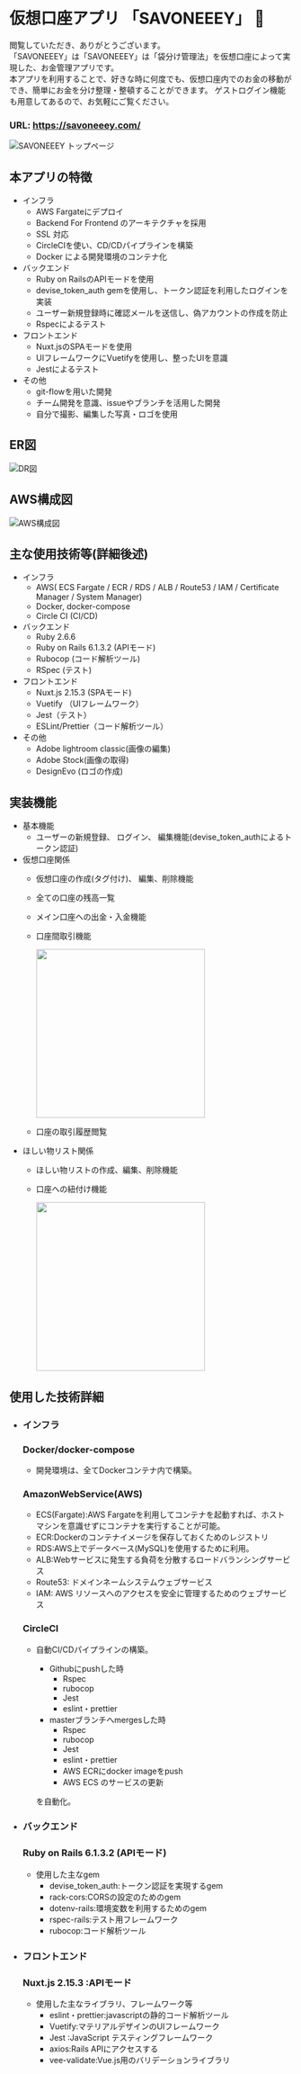 # 仮想口座アプリ 「SAVONEEEY」 :purse:
閲覧していただき、ありがとうございます。<br>
「SAVONEEEY」は「SAVONEEEY」は「袋分け管理法」を仮想口座によって実現した、お金管理アプリです。<br>
本アプリを利用することで、好きな時に何度でも、仮想口座内でのお金の移動ができ、簡単にお金を分け整理・整頓することができます。
ゲストログイン機能も用意してあるので、お気軽にご覧ください。

### URL: https://savoneeey.com/
![SAVONEEEY トップページ](https://user-images.githubusercontent.com/80745545/127300289-8b33f179-437c-420a-9ba5-468475351dcc.png)

##  本アプリの特徴
- インフラ
  - AWS Fargateにデプロイ
  - Backend For Frontend のアーキテクチャを採用
  - SSL 対応
  - CircleCIを使い、CD/CDパイプラインを構築
  - Docker による開発環境のコンテナ化
- バックエンド
  - Ruby on RailsのAPIモードを使用
  - devise_token_auth gemを使用し、トークン認証を利用したログインを実装
  - ユーザー新規登録時に確認メールを送信し、偽アカウントの作成を防止
  - Rspecによるテスト
- フロントエンド
  - Nuxt.jsのSPAモードを使用
  - UIフレームワークにVuetifyを使用し、整ったUIを意識
  - Jestによるテスト
- その他
  - git-flowを用いた開発
  - チーム開発を意識、issueやブランチを活用した開発
  - 自分で撮影、編集した写真・ロゴを使用

##  ER図
![DR図](https://user-images.githubusercontent.com/80745545/127298592-f9d90414-944e-486f-a32f-b84ccb465b8c.png)

##  AWS構成図
![AWS構成図](https://user-images.githubusercontent.com/80745545/127356514-0e982c26-dffc-4cb9-b0e0-1c0791b7cfb5.png)

##  主な使用技術等(詳細後述)
- インフラ
  - AWS( ECS Fargate / ECR / RDS / ALB / Route53 / IAM / Certificate Manager / System Manager)
  - Docker, docker-compose
  - Circle CI (CI/CD)
- バックエンド
  - Ruby 2.6.6
  - Ruby on Rails 6.1.3.2 (APIモード)
  - Rubocop (コード解析ツール)
  - RSpec (テスト)
- フロントエンド
  - Nuxt.js 2.15.3 (SPAモード)
  - Vuetify （UIフレームワーク）
  - Jest（テスト）
  - ESLint/Prettier（コード解析ツール）
- その他
  - Adobe lightroom classic(画像の編集)
  - Adobe Stock(画像の取得)
  - DesignEvo (ロゴの作成)

##  実装機能
  - 基本機能
    - ユーザーの新規登録、 ログイン、 編集機能(devise_token_authによるトークン認証)
  - 仮想口座関係
    - 仮想口座の作成(タグ付け)、 編集、削除機能
    - 全ての口座の残高一覧
    - メイン口座への出金・入金機能
    - 口座間取引機能

      <img src="https://user-images.githubusercontent.com/80745545/127354917-9eb56354-c491-40aa-b741-87d759460c63.gif" width="300px">

    - 口座の取引履歴閲覧
  - ほしい物リスト関係
    - ほしい物リストの作成、編集、削除機能
    - 口座への紐付け機能

      <img src="https://user-images.githubusercontent.com/80745545/127355756-8ada2285-f27b-453c-92be-8a3528094f5b.gif" width="300px">
    
##  使用した技術詳細
- ### インフラ
  ### Docker/docker-compose
    - 開発環境は、全てDockerコンテナ内で構築。

  ### AmazonWebService(AWS)
    - ECS(Fargate):AWS Fargateを利用してコンテナを起動すれば、ホストマシンを意識せずにコンテナを実行することが可能。
    - ECR:Dockerのコンテナイメージを保存しておくためのレジストリ
    - RDS:AWS上でデータベース(MySQL)を使用するために利用。
    - ALB:Webサービスに発生する負荷を分散するロードバランシングサービス
    - Route53: ドメインネームシステムウェブサービス
    - IAM: AWS リソースへのアクセスを安全に管理するためのウェブサービス

  ### CircleCI
    - 自動CI/CDパイプラインの構築。
      - Githubにpushした時
        - Rspec
        - rubocop
        - Jest
        - eslint・prettier
      - masterブランチへmergesした時
        - Rspec
        - rubocop
        - Jest
        - eslint・prettier
        - AWS ECRにdocker imageをpush
        - AWS ECS のサービスの更新

      を自動化。

- ### バックエンド
  ### Ruby on Rails 6.1.3.2 (APIモード)
  - 使用した主なgem
    - devise_token_auth:トークン認証を実現するgem
    - rack-cors:CORSの設定のためのgem
    - dotenv-rails:環境変数を利用するためのgem
    - rspec-rails:テスト用フレームワーク
    - rubocop:コード解析ツール

- ### フロントエンド
  ### Nuxt.js 2.15.3 :APIモード
  - 使用した主なライブラリ、フレームワーク等
    - eslint・prettier:javascriptの静的コード解析ツール
    - Vuetify:マテリアルデザインのUIフレームワーク
    - Jest :JavaScript テスティングフレームワーク
    - axios:Rails APIにアクセスする
    - vee-validate:Vue.js用のバリデーションライブラリ